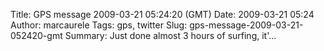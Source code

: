 Title: GPS message 2009-03-21 05:24:20 (GMT)
Date: 2009-03-21 05:24
Author: marcaurele
Tags: gps, twitter
Slug: gps-message-2009-03-21-052420-gmt
Summary: Just done almost 3 hours of surfing, it'...

<div id="gmap_20090320_222420" class="gmap"></div><script type="text/javascript">var gmap_20090320_222420={latitude:-37.6329,longitude:176.182,date:"2009-03-21 05:24:20 GMT",message:"Just done almost 3 hours of surfing, it's been a long time but it was so good to be shred some water :)"};</script><script type="text/javascript" src="http://maps.google.com/maps?file=api&v=2&key=ABQIAAAAQAIOvERX26PIpIrh8sl_gRTtWEQBmOtJcMt1yzdnv7RWxqz1XxS_KYfmkM8Ye2Ypnzn4_F4H1HTKLQ"></script><script type="text/javascript" src="/theme/js/syl_googlemaps.js"></script>
